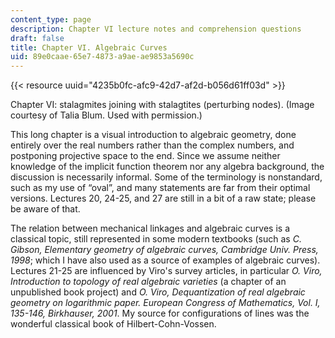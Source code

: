 ```yaml
---
content_type: page
description: Chapter VI lecture notes and comprehension questions
draft: false
title: Chapter VI. Algebraic Curves
uid: 89e0caae-65e7-4873-a9ae-ae9853a5690c
---
```

{{< resource uuid="4235b0fc-afc9-42d7-af2d-b056d61ff03d" >}}

Chapter VI: stalagmites joining with stalagtites (perturbing nodes). (Image courtesy of Talia Blum. Used with permission.)

This long chapter is a visual introduction to algebraic geometry, done entirely over the real numbers rather than the complex numbers, and postponing projective space to the end. Since we assume neither knowledge of the implicit function theorem nor any algebra background, the discussion is necessarily informal. Some of the terminology is nonstandard, such as my use of “oval”, and many statements are far from their optimal versions. Lectures 20, 24-25, and 27 are still in a bit of a raw state; please be aware of that.

The relation between mechanical linkages and algebraic curves is a classical topic, still represented in some modern textbooks (such as *C. Gibson, Elementary geometry of algebraic curves, Cambridge Univ. Press, 1998*; which I have also used as a source of examples of algebraic curves). Lectures 21-25 are influenced by Viro's survey articles, in particular *O. Viro, Introduction to topology of real algebraic varieties* (a chapter of an unpublished book project) and *O. Viro, Dequantization of real algebraic geometry on logarithmic paper. European Congress of Mathematics, Vol. I, 135-146, Birkhauser, 2001*. My source for configurations of lines was the wonderful classical book of Hilbert-Cohn-Vossen.